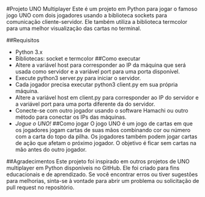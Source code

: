 #Projeto UNO Multiplayer
Este é um projeto em Python para jogar o famoso jogo UNO com dois jogadores usando a biblioteca sockets para comunicação cliente-servidor. Ele também utiliza a biblioteca termcolor para uma melhor visualização das cartas no terminal.

##Requisitos

- Python 3.x
- Bibliotecas: socket e termcolor
  ##Como executar
- Altere a variável host para corresponder ao IP da máquina que será usada como servidor e a variável port para uma porta disponível.
- Execute python3 server.py para iniciar o servidor.
- Cada jogador precisa executar python3 client.py em sua própria máquina.
- Altere a variável host em client.py para corresponder ao IP do servidor e a variável port para uma porta diferente da do servidor.
- Conecte-se com outro jogador usando o software Hamachi ou outro método para conectar os IPs das máquinas.
- _Jogue o UNO!_
  ##Como jogar
  O jogo UNO é um jogo de cartas em que os jogadores jogam cartas de suas mãos combinando cor ou número com a carta do topo da pilha. Os jogadores também podem jogar cartas de ação que afetam o próximo jogador. O objetivo é ficar sem cartas na mão antes do outro jogador.

##Agradecimentos
Este projeto foi inspirado em outros projetos de UNO multiplayer em Python disponíveis no GitHub. Ele foi criado para fins educacionais e de aprendizado. Se você encontrar erros ou tiver sugestões para melhorias, sinta-se à vontade para abrir um problema ou solicitação de pull request no repositório.
